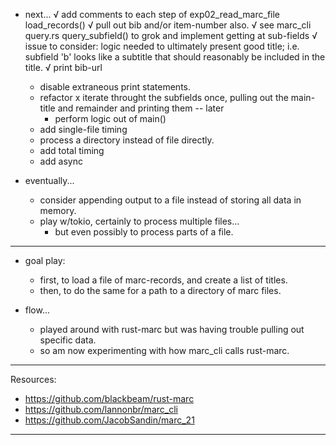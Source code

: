 
- next...
    √ add comments to each step of exp02_read_marc_file load_records()
    √ pull out bib and/or item-number also.
        √  see marc_cli query.rs query_subfield() to grok and implement getting at sub-fields
        √ issue to consider: logic needed to ultimately present good title; i.e. subfield 'b' looks like a subtitle that should reasonably be included in the title.
    √ print bib-url
    - disable extraneous print statements.
    - refactor
        x iterate throught the subfields once, pulling out the main-title and remainder and printing them -- later
        - perform logic out of main()
    - add single-file timing
    - process a directory instead of file directly.
    - add total timing
    - add async

- eventually...
    - consider appending output to a file instead of storing all data in memory.
    - play w/tokio, certainly to process multiple files...
        - but even possibly to process parts of a file.

---

- goal play:
    - first, to load a file of marc-records, and create a list of titles.
    - then, to do the same for a path to a directory of marc files.

- flow...
    - played around with rust-marc but was having trouble pulling out specific data.
    - so am now experimenting with how marc_cli calls rust-marc.

---

Resources:
- <https://github.com/blackbeam/rust-marc>
- <https://github.com/lannonbr/marc_cli>
- <https://github.com/JacobSandin/marc_21>

---
